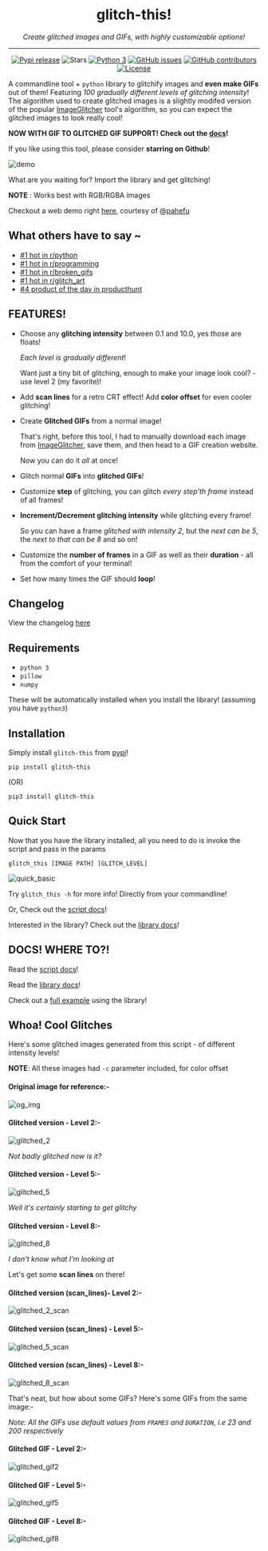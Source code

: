 <h1 align="center">glitch-this!</h1>
<p align="center"><i>Create glitched images and GIFs, with highly customizable options!</i></p>
<hr><p align="center">
  <a href="https://pypi.org/project/glitch-this"><img alt="Pypi release" src="https://img.shields.io/pypi/v/glitch-this?color=red&label=pypi%20release&logo=pypi&logoColor=blue" /></a>
  <img alt="Stars" src="https://img.shields.io/github/stars/TotallyNotChase/glitch-this.svg?label=Stars&style=flat" />
  <a href="http://www.python.org/download/"><img alt="Python 3" src="https://img.shields.io/badge/Python-3-yellow.svg"></a>
  <a href="https://github.com/TotallyNotChase/glitch-this/issues"><img alt="GitHub issues" src="https://img.shields.io/github/issues/TotallyNotChase/glitch-this.svg"/></a>
  <a href="https://github.com/TotallyNotChase/glitch-this/graphs/contributors"><img alt="GitHub contributors" src="https://img.shields.io/github/contributors/TotallyNotChase/glitch-this"></a>
  <a href="https://github.com/TotallyNotChase/glitch-this/blob/master/LICENSE"><img src="https://img.shields.io/github/license/TotallyNotChase/glitch-this.svg" alt="License"/></a>
</p>

A commandline tool + `python` library to glitchify images and **even make GIFs** out of them!
Featuring *100 gradually different levels of glitching intensity*! The algorithm used to create glitched images is a slightly modifed version of the popular [ImageGlitcher](https://www.airtightinteractive.com/demos/js/imageglitcher/) tool's algorithm, so you can expect the glitched images to look really cool!

**NOW WITH GIF TO GLITCHED GIF SUPPORT! Check out the [docs](https://github.com/TotallyNotChase/glitch-this/wiki/Home)!**

If you like using this tool, please consider **starring on Github**!

![demo](https://raw.githubusercontent.com/TotallyNotChase/glitch-this/master/example/glitched2.gif)

What are you waiting for? Import the library and get glitching!

**NOTE** : Works best with RGB/RGBA images

Checkout a web demo right [here](https://github.com/pahefu/web-glitch-this), courtesy of @[pahefu](https://github.com/pahefu)

## What others have to say ~
* [#1 hot in r/python](https://www.reddit.com/r/Python/comments/f7taiy/my_python_imagegif_glitching_library_is_now_on/)
* [#1 hot in r/programming](https://www.reddit.com/r/programming/comments/f7q2q3/i_made_a_commandline_script_to_make_glitched/)
* [#1 hot in r/broken_gifs](https://www.reddit.com/r/brokengifs/comments/f7pyqw/i_made_a_commandline_script_to_make_glitched_gifs/)
* [#1 hot in r/glitch_art](https://www.reddit.com/r/glitch_art/comments/f7q0hc/i_made_a_script_to_make_glitched_images_and_gifs/)
* [#4 product of the day in producthunt](https://www.producthunt.com/posts/glitch-this)

## FEATURES!
* Choose any **glitching intensity** between 0.1 and 10.0, yes those are floats!

  *Each level is gradually different*!

  Want just a tiny bit of glitching, enough to make your image look cool? - use level 2 (my favorite)!
* Add **scan lines** for a retro CRT effect! Add **color offset** for even cooler glitching!
* Create **Glitched GIFs** from a normal image!

  That's right, before this tool, I had to manually download each image from [ImageGlitcher](https://www.airtightinteractive.com/demos/js/imageglitcher/), save them, and then head to a GIF creation website.

  Now you can do it *all* at once!
* Glitch normal **GIFs** into **glitched GIFs**!
* Customize **step** of glitching, you can glitch *every step'th frame* instead of all frames!
* **Increment/Decrement glitching intensity** while glitching every frame!

  So you can have a frame *glitched with intensity 2*, but the *next can be 5*, the *next to that can be 8* and so on!

* Customize the **number of frames** in a GIF as well as their **duration** - all from the comfort of your terminal!
* Set how many times the GIF should **loop**!

## Changelog
View the changelog [here](https://github.com/TotallyNotChase/glitch-this/blob/master/CHANGELOG.md)

## Requirements
* `python 3`
* `pillow`
* `numpy`

These will be automatically installed when you install the library! (assuming you have `python3`)
## Installation

Simply install `glitch-this` from [pypi](https://pypi.org/project/glitch-this/)!

```
pip install glitch-this
```

(OR)

```
pip3 install glitch-this
```

## Quick Start

Now that you have the library installed, all you need to do is invoke the script and pass in the params

`glitch_this [IMAGE PATH] [GLITCH_LEVEL]`

![quick_basic](https://raw.githubusercontent.com/TotallyNotChase/glitch-this/master/example/basic_command.gif)

Try `glitch_this -h` for more info! Directly from your commandline!

Or, Check out the [script docs](https://github.com/TotallyNotChase/glitch-this/wiki/Documentation:-The-commandline-script)!

Interested in the library? Check out the [library docs](https://github.com/TotallyNotChase/glitch-this/wiki/Documentation:-The-glitch-this-library)!

## DOCS! WHERE TO?!

Read the [script docs](https://github.com/TotallyNotChase/glitch-this/wiki/Documentation:-The-commandline-script)!

Read the [library docs](https://github.com/TotallyNotChase/glitch-this/wiki/Documentation:-The-glitch-this-library)!

Check out a [full example](https://github.com/TotallyNotChase/glitch-this/blob/master/test_script.py) using the library!

## Whoa! Cool Glitches
Here's some glitched images generated from this script - of different intensity levels!

**NOTE**: All these images had `-c` parameter included, for color offset

#### Original image for reference:-

![og_img](https://raw.githubusercontent.com/TotallyNotChase/glitch-this/master/example/source.png)

#### Glitched version - Level 2:-

![glitched_2](https://raw.githubusercontent.com/TotallyNotChase/glitch-this/master/example/glitched2.png)

*Not badly glitched now is it?*

#### Glitched version - Level 5:-

![glitched_5](https://raw.githubusercontent.com/TotallyNotChase/glitch-this/master/example/glitched5.png)

*Well it's certainly starting to get glitchy*

#### Glitched version - Level 8:-

![glitched_8](https://raw.githubusercontent.com/TotallyNotChase/glitch-this/master/example/glitched8.png)

*I don't know what I'm looking at*

Let's get some **scan lines** on there!

#### Glitched version (scan_lines)- Level 2:-

![glitched_2_scan](https://raw.githubusercontent.com/TotallyNotChase/glitch-this/master/example/glitched2scan.png)

#### Glitched version (scan_lines) - Level 5:-

![glitched_5_scan](https://raw.githubusercontent.com/TotallyNotChase/glitch-this/master/example/glitched5scan.png)

#### Glitched version (scan_lines) - Level 8:-

![glitched_8_scan](https://raw.githubusercontent.com/TotallyNotChase/glitch-this/master/example/glitched8scan.png)

That's neat, but how about some GIFs? Here's some GIFs from the same image:-

*Note: All the GIFs use default values from `FRAMES` and `DURATION`, i.e 23 and 200 respectively*

#### Glitched GIF - Level 2:-

![glitched_gif2](https://raw.githubusercontent.com/TotallyNotChase/glitch-this/master/example/glitched2.gif)

#### Glitched GIF - Level 5:-

![glitched_gif5](https://raw.githubusercontent.com/TotallyNotChase/glitch-this/master/example/glitched5.gif)

#### Glitched GIF - Level 8:-

![glitched_gif8](https://raw.githubusercontent.com/TotallyNotChase/glitch-this/master/example/glitched8.gif)
